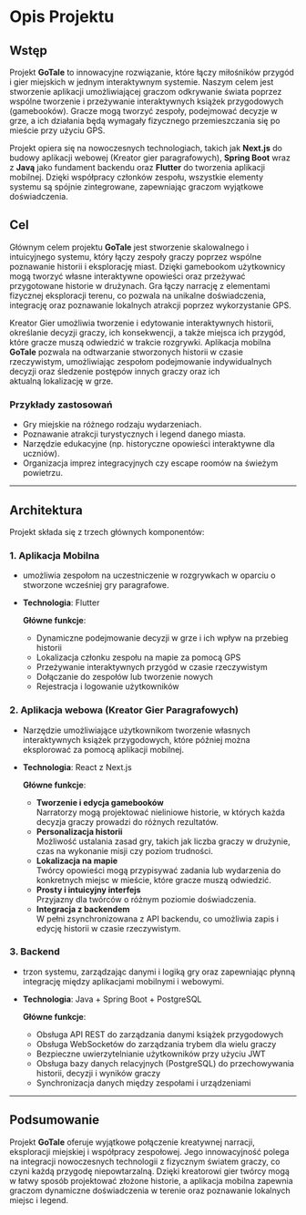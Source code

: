 # Opis Projektu

## Wstęp

Projekt **GoTale** to innowacyjne rozwiązanie, które łączy miłośników przygód i gier miejskich w jednym interaktywnym systemie. Naszym celem jest stworzenie aplikacji umożliwiającej graczom odkrywanie świata poprzez wspólne tworzenie i przeżywanie interaktywnych książek przygodowych (gamebooków). Gracze mogą tworzyć zespoły, podejmować decyzje w grze, a ich działania będą wymagały fizycznego przemieszczania się po mieście przy użyciu GPS.

Projekt opiera się na nowoczesnych technologiach, takich jak **Next.js** do budowy aplikacji webowej (Kreator gier paragrafowych), **Spring Boot** wraz z **Javą** jako fundament backendu oraz **Flutter** do tworzenia aplikacji mobilnej. Dzięki współpracy członków zespołu, wszystkie elementy systemu są spójnie zintegrowane, zapewniając graczom wyjątkowe doświadczenia.

## Cel

Głównym celem projektu **GoTale** jest stworzenie skalowalnego i intuicyjnego systemu, który łączy zespoły graczy poprzez wspólne poznawanie historii i eksplorację miast. Dzięki gamebookom użytkownicy mogą tworzyć własne interaktywne opowieści oraz przeżywać przygotowane historie w drużynach. Gra łączy narrację z elementami fizycznej eksploracji terenu, co pozwala na unikalne doświadczenia, integrację oraz poznawanie lokalnych atrakcji poprzez wykorzystanie GPS.

Kreator Gier umożliwia tworzenie i edytowanie interaktywnych historii, określanie decyzji graczy, ich konsekwencji, a także miejsca ich przygód, które gracze muszą odwiedzić w trakcie rozgrywki. Aplikacja mobilna **GoTale** pozwala na odtwarzanie stworzonych historii w czasie rzeczywistym, umożliwiając zespołom podejmowanie indywidualnych decyzji oraz śledzenie postępów innych graczy oraz ich aktualną lokalizację w grze.

### Przykłady zastosowań

- Gry miejskie na różnego rodzaju wydarzeniach.
- Poznawanie atrakcji turystycznych i legend danego miasta.
- Narzędzie edukacyjne (np. historyczne opowieści interaktywne dla uczniów).
- Organizacja imprez integracyjnych czy escape roomów na świeżym powietrzu.

---

## Architektura

Projekt składa się z trzech głównych komponentów:

### 1. Aplikacja Mobilna

- umożliwia zespołom na uczestniczenie w rozgrywkach w oparciu o stworzone wcześniej gry paragrafowe.
- **Technologia**: Flutter

  **Główne funkcje**:

  - Dynamiczne podejmowanie decyzji w grze i ich wpływ na przebieg historii
  - Lokalizacja członku zespołu na mapie za pomocą GPS
  - Przeżywanie interaktywnych przygód w czasie rzeczywistym
  - Dołączanie do zespołów lub tworzenie nowych
  - Rejestracja i logowanie użytkowników

### 2. Aplikacja webowa (Kreator Gier Paragrafowych)

- Narzędzie umożliwiające użytkownikom tworzenie własnych interaktywnych książek przygodowych, które później można eksplorować za pomocą aplikacji mobilnej.
- **Technologia**: React z Next.js

  **Główne funkcje**:

  - **Tworzenie i edycja gamebooków**  
    Narratorzy mogą projektować nieliniowe historie, w których każda decyzja graczy prowadzi do różnych rezultatów.
  - **Personalizacja historii**  
    Możliwość ustalania zasad gry, takich jak liczba graczy w drużynie, czas na wykonanie misji czy poziom trudności.
  - **Lokalizacja na mapie**  
    Twórcy opowieści mogą przypisywać zadania lub wydarzenia do konkretnych miejsc w mieście, które gracze muszą odwiedzić.
  - **Prosty i intuicyjny interfejs**  
    Przyjazny dla twórców o różnym poziomie doświadczenia.
  - **Integracja z backendem**  
    W pełni zsynchronizowana z API backendu, co umożliwia zapis i edycję historii w czasie rzeczywistym.

### 3. Backend

- trzon systemu, zarządzając danymi i logiką gry oraz zapewniając płynną integrację między aplikacjami mobilnymi i webowymi.
- **Technologia**: Java + Spring Boot + PostgreSQL

  **Główne funkcje**:

  - Obsługa API REST do zarządzania danymi książek przygodowych
  - Obsługa WebSocketów do zarządzania trybem dla wielu graczy
  - Bezpieczne uwierzytelnianie użytkowników przy użyciu JWT
  - Obsługa bazy danych relacyjnych (PostgreSQL) do przechowywania historii, decyzji i wyników graczy
  - Synchronizacja danych między zespołami i urządzeniami

---

## Podsumowanie

Projekt **GoTale** oferuje wyjątkowe połączenie kreatywnej narracji, eksploracji miejskiej i współpracy zespołowej. Jego innowacyjność polega na integracji nowoczesnych technologii z fizycznym światem graczy, co czyni każdą przygodę niepowtarzalną. Dzięki kreatorowi gier twórcy mogą w łatwy sposób projektować złożone historie, a aplikacja mobilna zapewnia graczom dynamiczne doświadczenia w terenie oraz poznawanie lokalnych miejsc i legend.
